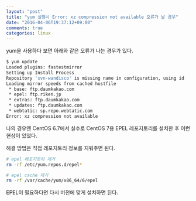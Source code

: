 ```yaml
---
layout: "post"
title: "yum 실행시 Error: xz compression not available 오류가 날 경우"
date: "2016-04-06T19:37:12+09:00"
comments: true
categories: linux
---
```

yum을 사용하다 보면 아래와 같은 오류가 나는 경우가 있다.

```bash
$ yum update
Loaded plugins: fastestmirror
Setting up Install Process
Repository 'svn-wandisco' is missing name in configuration, using id
Loading mirror speeds from cached hostfile
 * base: ftp.daumkakao.com
 * epel: ftp.riken.jp
 * extras: ftp.daumkakao.com
 * updates: ftp.daumkakao.com
 * webtatic: sp.repo.webtatic.com
Error: xz compression not available
```

나의 경우엔 CentOS 6.7에서 실수로 CentOS 7용 EPEL 레포지토리를 설치한 후 이런 현상이 있었다.

해결 방법은 직접 레포지토리 정보를 지워주면 된다.

```bash
# epel 레포지토리 제거
rm -rf /etc/yum.repos.d/epel*

# epel cache 제거
rm -rf /var/cache/yum/x86_64/6/epel
```

EPEL이 필요하다면 다시 버전에 맞게 설치하면 된다.
